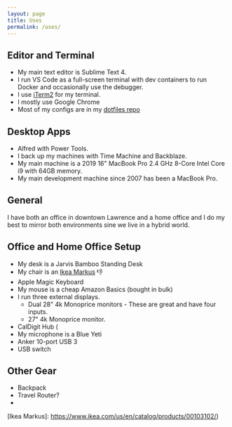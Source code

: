 ```yaml
---
layout: page
title: Uses
permalink: /uses/
---
```


## Editor and Terminal

- My main text editor is Sublime Text 4.
- I run VS Code as a full-screen terminal with dev containers to run Docker and occasionally use the debugger. 
- I use [iTerm2](https://www.iterm2.com/) for my terminal.
- I mostly use Google Chrome
- Most of my configs are in my [dotfiles repo](https://github.com/jefftriplett/dotfiles)

## Desktop Apps

- Alfred with Power Tools.
- I back up my machines with Time Machine and Backblaze.
- My main machine is a 2019 16" MacBook Pro 2.4 GHz 8-Core Intel Core i9 with 64GB memory.
- My main development machine since 2007 has been a MacBook Pro. 

## General

I have both an office in downtown Lawrence and a home office and I do my best to mirror both environments sine we live in a hybrid world.



## Office and Home Office Setup

- My desk is a Jarvis Bamboo Standing Desk
- My chair is an [Ikea Markus]() :thumbsdown:
- Apple Magic Keyboard
- My mouse is a cheap Amazon Basics (bought in bulk)
- I run three external displays.
  - Dual 28" 4k Monoprice monitors - These are great and have four inputs. 
  - 27" 4k Monoprice monitor.
- CalDigit Hub (
- My microphone is a Blue Yeti
- Anker 10-port USB 3
- USB switch

## Other Gear

- Backpack
- Travel Router?
- 

[Ikea Markus]: https://www.ikea.com/us/en/catalog/products/00103102/)
